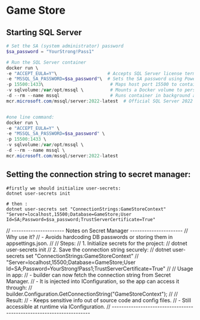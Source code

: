 # Game Store

## Starting SQL Server
```PowerShell
# Set the SA (system administrator) password
$sa_password = "YourStrong!Pass1"

# Run the SQL Server container
docker run \
-e "ACCEPT_EULA=Y"\                   # Accepts SQL Server license terms
-e "MSSQL_SA_PASSWORD=$sa_password"\  # Sets the SA password using PowerShell variable
-p 15500:1433\                         # Maps host port 15500 to container port 1433
-v sqlvolume:/var/opt/mssql \          # Mounts a Docker volume to persist database files
-d --rm --name mssql                   # Runs container in background and removes it when stopped
mcr.microsoft.com/mssql/server:2022-latest  # Official SQL Server 2022 image


#one line command: 
docker run \
-e "ACCEPT_EULA=Y" \
-e "MSSQL_SA_PASSWORD=$sa_password" \
-p 15500:1433 \
-v sqlvolume:/var/opt/mssql \
-d --rm --name mssql \
mcr.microsoft.com/mssql/server:2022-latest


```

## Setting the connection string to secret manager:
```Powershell:
#firstly we should initialize user-secrets: 
dotnet user-secrets init

# then :
dotnet user-secrets set "ConnectionStrings:GameStoreContext" "Server=localhost,15500;Database=GameStore;User Id=SA;Password=$sa_password;TrustServerCertificate=True"

```


// ---------------------- Notes on Secret Manager ----------------------
// Why use it?
//   - Avoids hardcoding DB passwords or storing them in appsettings.json.
//
// Steps:
//   1. Initialize secrets for the project:
//        dotnet user-secrets init
//   2. Save the connection string securely:
//        dotnet user-secrets set "ConnectionStrings:GameStoreContext" 
//        "Server=localhost,15500;Database=GameStore;User Id=SA;Password=YourStrong!Pass1;TrustServerCertificate=True"
//
// Usage in app:
//   - builder can now fetch the connection string from Secret Manager.
//   - It is injected into IConfiguration, so the app can access it through:
//        builder.Configuration.GetConnectionString("GameStoreContext");
//
// Result:
//   - Keeps sensitive info out of source code and config files.
//   - Still accessible at runtime via IConfiguration.
// ---------------------------------------------------------------------

